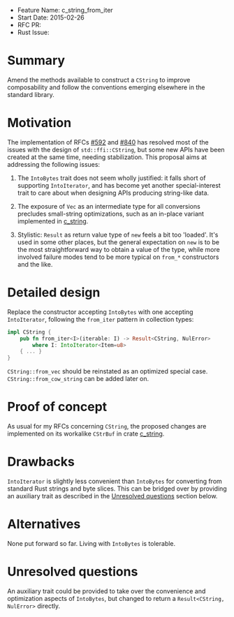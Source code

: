 - Feature Name: c_string_from_iter
- Start Date: 2015-02-26
- RFC PR:
- Rust Issue:

# Summary

Amend the methods available to construct a `CString` to improve composability
and follow the conventions emerging elsewhere in the standard library.

# Motivation

The implementation of RFCs [#592][rfc 592] and [#840][rfc 840] has resolved
most of the issues with the design of `std::ffi::CString`, but some new APIs
have been created at the same time, needing stabilization. This proposal
aims at addressing the following issues:

1. The `IntoBytes` trait does not seem wholly justified: it falls short of
   supporting `IntoIterator`, and has become yet another special-interest trait
   to care about when designing APIs producing string-like data. 

2. The exposure of `Vec` as an intermediate type for all conversions
   precludes small-string optimizations, such as an in-place variant
   implemented in [c_string](https://github.com/mzabaluev/rust-c-str).

3. Stylistic: `Result` as return value type of `new` feels a bit too 'loaded'.
   It's used in some other places, but the general expectation on `new` is to
   be the most straightforward way to obtain a value of the type, while more
   involved failure modes tend to be more typical on `from_*` constructors
   and the like.

[rfc 592]: https://github.com/rust-lang/rfcs/pull/592
[rfc 840]: https://github.com/rust-lang/rfcs/pull/840

# Detailed design

Replace the constructor accepting `IntoBytes` with one accepting
`IntoIterator`, following the `from_iter` pattern in collection types:

```rust
impl CString {
    pub fn from_iter<I>(iterable: I) -> Result<CString, NulError>
        where I: IntoIterator<Item=u8>
    { ... }
}
```

`CString::from_vec` should be reinstated as an optimized special case.
`CString::from_cow_string` can be added later on.

# Proof of concept

As usual for my RFCs concerning `CString`, the proposed changes are
implemented on its workalike `CStrBuf` in crate
[c_string](https://github.com/mzabaluev/rust-c-str).

# Drawbacks

`IntoIterator` is slightly less convenient than `IntoBytes` for converting
from standard Rust strings and byte slices.
This can be bridged over by providing an auxiliary trait as described in
the [Unresolved questions](#unresolved-questions) section below.

# Alternatives

None put forward so far. Living with `IntoBytes` is tolerable.

# Unresolved questions

An auxiliary trait could be provided to take over the convenience and
optimization aspects of `IntoBytes`, but changed to return a
`Result<CString, NulError>` directly.
